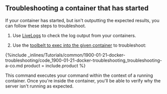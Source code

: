 <!--  usedin: [ _legacy_docker/Tutorials/1900-01-21-docker-troubleshooting.md, _maestro/Tutorials/1900-01-21-docker-troubleshooting.md] -->


## Troubleshooting a container that has started

If your container has started, but isn't outputting the expected results, you can follow these steps to troubleshoot.

1. Use [LiveLogs](http://help.cloud66.com/managing-your-stack/live-logs) to check the log output from your containers.

2. Use the [toolbelt to exec into the given container](http://help.cloud66.com/toolbelt/toolbelt-container-management#container-exec) to troubleshoot:

{%include _inlines/Tutorials/common/1900-01-21-docker-troubleshooting/code_1900-01-21-docker-troubleshooting_troubleshooting-a-co.md  product = include.product %}

This command executes your command within the context of a running container. Once you're inside the container, you'll be able to verify why the server isn't running as expected.
